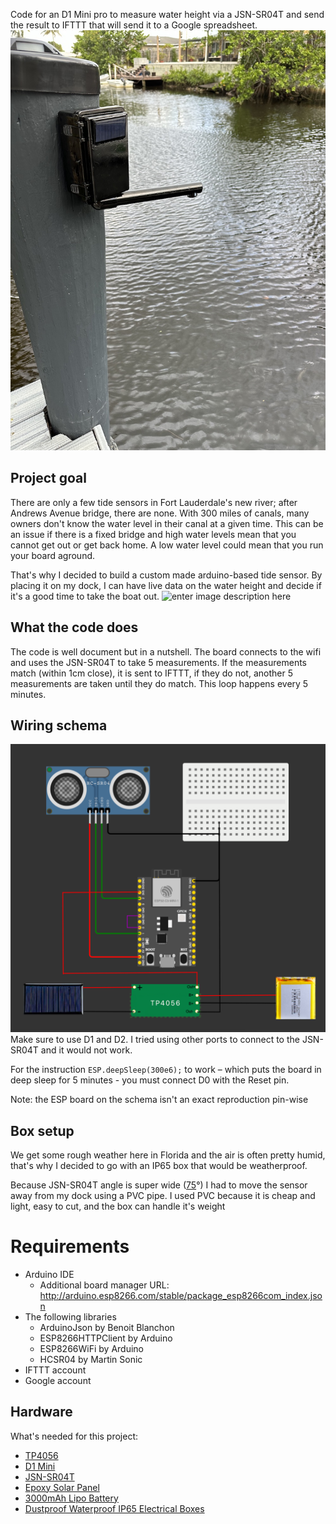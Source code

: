 Code for an D1 Mini pro to measure water height via a JSN-SR04T and send the result to IFTTT that will send it to a Google spreadsheet.
![enter image description here](https://github.com/sylvainkalache/water-height-sensor/blob/main/sensor-final-form.jpg?raw=true)

## Project goal

There are only a few tide sensors in Fort Lauderdale's new river; after Andrews Avenue bridge, there are none. With 300 miles of canals, many owners don't know the water level in their canal at a given time. This can be an issue if there is a fixed bridge and high water levels mean that you cannot get out or get back home. A low water level could mean that you run your board aground.

That's why I decided to build a custom made arduino-based tide sensor. By placing it on my dock, I can have live data on the water height and decide if it's a good time to take the boat out.
![enter image description here](https://github.com/sylvainkalache/water-height-sensor/blob/main/Tide-predictions-sensors-Fort-lauderdale.png?raw=true)

## What the code does
The code is well document but in a nutshell. The board connects to the wifi and uses the JSN-SR04T to take 5 measurements. If the measurements match (within 1cm close), it is sent to IFTTT, if they do not, another 5 measurements are taken until they do match. This loop happens every 5 minutes.

## Wiring schema
![enter image description here](https://github.com/sylvainkalache/water-height-sensor/blob/main/water-height-sensor.png?raw=true)
Make sure to use D1 and D2. I tried using other ports to connect to the JSN-SR04T and it would not work.

For the instruction `ESP.deepSleep(300e6);` to work – which puts the board in deep sleep for 5 minutes - you must connect D0 with the Reset pin.

Note: the ESP board on the schema isn't an exact reproduction pin-wise

## Box setup
We get some rough weather here in Florida and the air is often pretty humid, that's why I decided to go with an IP65 box that would be weatherproof.

 Because JSN-SR04T angle is super wide ([75](https://components101.com/sites/default/files/component_datasheet/JSN-SR04-Datasheet.pdf)°) I had to move the sensor away from my dock using a PVC pipe. I used PVC because it is cheap and light, easy to cut, and the box can handle it's weight

# Requirements
 - Arduino IDE
	 - Additional board manager URL: http://arduino.esp8266.com/stable/package_esp8266com_index.json
- The following libraries
	- ArduinoJson by Benoit Blanchon
	- ESP8266HTTPClient by Arduino
	- ESP8266WiFi by Arduino
	- HCSR04 by Martin Sonic
- IFTTT account
- Google account


## Hardware

What's needed for this project:
 - [TP4056](https://www.amazon.com/dp/B07PKND8KG?psc=1&amp;ref=ppx_yo2ov_dt_b_product_details&_encoding=UTF8&tag=skalache-20&linkCode=ur2&linkId=0cd9ea27e7e32310099742a9da0997c5&camp=1789&creative=9325)
 - [D1 Mini](https://www.amazon.com/Aokin-ESP8266-Internet-Development-Compatible/dp/B08MKLRSNH/?&_encoding=UTF8&tag=skalache-20&linkCode=ur2&linkId=f55a3bd9716e2a400b340a83700be39d&camp=1789&creative=9325)
 - [JSN-SR04T](https://www.amazon.com/dp/B07X5H77T7?psc=1&ref=ppx_yo2ov_dt_b_product_details)
- [Epoxy Solar Panel](https://www.amazon.com/dp/B0736W4HK1?psc=1&amp;ref=ppx_yo2ov_dt_b_product_details&_encoding=UTF8&tag=skalache-20&linkCode=ur2&linkId=1b6a063d330a6bee1932e44322e985bc&camp=1789&creative=9325)
 - [3000mAh Lipo Battery](https://www.amazon.com/dp/B09FL7QD88?psc=1&amp;ref=ppx_yo2ov_dt_b_product_details&_encoding=UTF8&tag=skalache-20&linkCode=ur2&linkId=e7640aea0cdd5f3e846f88d6d76a85e0&camp=1789&creative=9325)
 - [Dustproof Waterproof IP65 Electrical Boxes](https://www.amazon.com/dp/B0736W4HK1?psc=1&amp;ref=ppx_yo2ov_dt_b_product_details&_encoding=UTF8&tag=skalache-20&linkCode=ur2&linkId=1b6a063d330a6bee1932e44322e985bc&camp=1789&creative=9325)
 